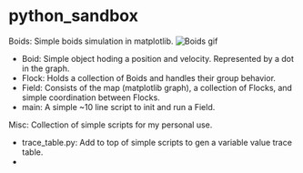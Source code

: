 # python_sandbox

Boids: Simple boids simulation in matplotlib.
![Boids gif](https://github.com/MahonriReynolds/python_sandbox/blob/main/boids.gif)

* Boid: Simple object hoding a position and velocity. Represented by a dot in the graph.
* Flock: Holds a collection of Boids and handles their group behavior.
* Field: Consists of the map (matplotlib graph), a collection of Flocks, and simple coordination between Flocks.
* main: A simple ~10 line script to init and run a Field.


Misc: Collection of simple scripts for my personal use.

* trace_table.py: Add to top of simple scripts to gen a variable value trace table.
* 

